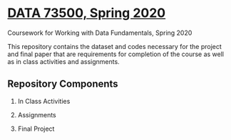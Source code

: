 # [DATA 73500, Spring 2020](https://github.com/sheri-kamal/DATA73500-SP2020)
Coursework for Working with Data Fundamentals, Spring 2020

This repository contains the dataset and codes necessary for the project and final paper that are requirements for completion of the course as well as in class activities and assignments.

## Repository Components

1. In Class Activities

2. Assignments

3. Final Project
